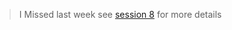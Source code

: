 > I Missed last week
> see [session 8](https://www.worldanvil.com/epic/sVS2aurN2P8RbA4y0SzI4pp1HRWP6z/report/e20d8ecf-8458-4a5c-a2c2-57bf913f9383?preview=true) for more details